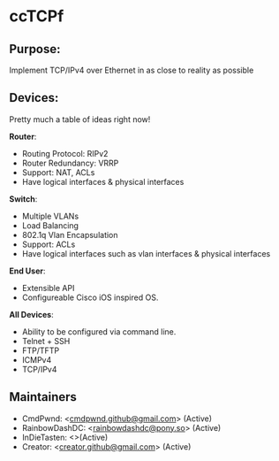 # ccTCPf


## Purpose:

Implement TCP/IPv4 over Ethernet in as close to reality as possible

## Devices:

Pretty much a table of ideas right now!

__Router__:

* Routing Protocol: RIPv2
* Router Redundancy: VRRP
* Support: NAT, ACLs
* Have logical interfaces & physical interfaces

__Switch__:

* Multiple VLANs
* Load Balancing
* 802.1q Vlan Encapsulation
* Support: ACLs
* Have logical interfaces such as vlan interfaces & physical interfaces

__End User__:

* Extensible API
* Configureable Cisco iOS inspired OS.

__All Devices__:

* Ability to be configured via command line.
* Telnet + SSH
* FTP/TFTP
* ICMPv4
* TCP/IPv4


## Maintainers

* CmdPwnd:       &lt;cmdpwnd.github@gmail.com&gt; (Active)
* RainbowDashDC: &lt;rainbowdashdc@pony.so&gt; (Active)
* InDieTasten:   &lt;&gt;(Active)
* Creator:       &lt;creator.github@gmail.com&gt; (Active)
